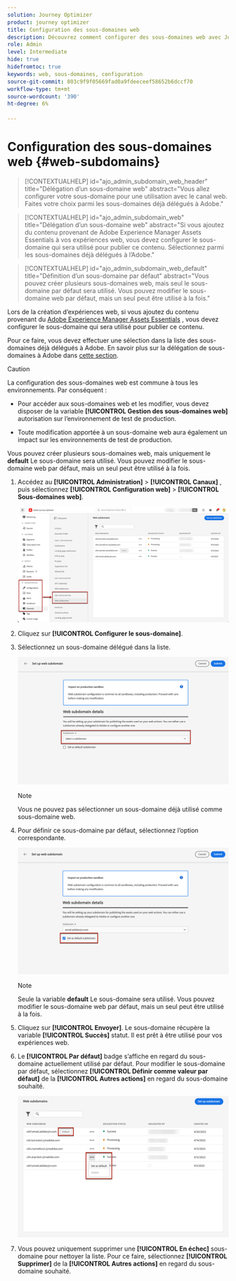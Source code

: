 ```yaml
---
solution: Journey Optimizer
product: journey optimizer
title: Configuration des sous-domaines web
description: Découvrez comment configurer des sous-domaines web avec Journey Optimizer
role: Admin
level: Intermediate
hide: true
hidefromtoc: true
keywords: web, sous-domaines, configuration
source-git-commit: 803c9f9f05669fad0a9fdeeceef58652b6dccf70
workflow-type: tm+mt
source-wordcount: '390'
ht-degree: 6%

---
```


# Configuration des sous-domaines web {#web-subdomains}

>[!CONTEXTUALHELP]
>id="ajo_admin_subdomain_web_header"
>title="Délégation d’un sous-domaine web"
>abstract="Vous allez configurer votre sous-domaine pour une utilisation avec le canal web. Faites votre choix parmi les sous-domaines déjà délégués à Adobe."

>[!CONTEXTUALHELP]
>id="ajo_admin_subdomain_web"
>title="Délégation d’un sous-domaine web"
>abstract="Si vous ajoutez du contenu provenant de Adobe Experience Manager Assets Essentials à vos expériences web, vous devez configurer le sous-domaine qui sera utilisé pour publier ce contenu. Sélectionnez parmi les sous-domaines déjà délégués à l’Adobe."

>[!CONTEXTUALHELP]
>id="ajo_admin_subdomain_web_default"
>title="Définition d’un sous-domaine par défaut"
>abstract="Vous pouvez créer plusieurs sous-domaines web, mais seul le sous-domaine par défaut sera utilisé. Vous pouvez modifier le sous-domaine web par défaut, mais un seul peut être utilisé à la fois."

Lors de la création d’expériences web, si vous ajoutez du contenu provenant du [Adobe Experience Manager Assets Essentials](../email/assets-essentials.md) , vous devez configurer le sous-domaine qui sera utilisé pour publier ce contenu.

Pour ce faire, vous devez effectuer une sélection dans la liste des sous-domaines déjà délégués à Adobe. En savoir plus sur la délégation de sous-domaines à Adobe dans [cette section](../configuration/delegate-subdomain.md).

>[!CAUTION]
>
>La configuration des sous-domaines web est commune à tous les environnements. Par conséquent :
>
>* Pour accéder aux sous-domaines web et les modifier, vous devez disposer de la variable **[!UICONTROL Gestion des sous-domaines web]** autorisation sur l’environnement de test de production.
>
> * Toute modification apportée à un sous-domaine web aura également un impact sur les environnements de test de production.


Vous pouvez créer plusieurs sous-domaines web, mais uniquement le **default** Le sous-domaine sera utilisé. Vous pouvez modifier le sous-domaine web par défaut, mais un seul peut être utilisé à la fois.

1. Accédez au **[!UICONTROL Administration]** > **[!UICONTROL Canaux]** , puis sélectionnez **[!UICONTROL Configuration web]** > **[!UICONTROL Sous-domaines web]**.

   ![](assets/web-access-subdomains.png)

1. Cliquez sur **[!UICONTROL Configurer le sous-domaine]**.

1. Sélectionnez un sous-domaine délégué dans la liste.

   ![](assets/web-subdomain-details.png)

   >[!NOTE]
   >
   >Vous ne pouvez pas sélectionner un sous-domaine déjà utilisé comme sous-domaine web.

1. Pour définir ce sous-domaine par défaut, sélectionnez l’option correspondante.

   ![](assets/web-subdomain-details-default.png)

   >[!NOTE]
   >
   >Seule la variable **default** Le sous-domaine sera utilisé. Vous pouvez modifier le sous-domaine web par défaut, mais un seul peut être utilisé à la fois.

1. Cliquez sur **[!UICONTROL Envoyer]**. Le sous-domaine récupère la variable **[!UICONTROL Succès]** statut. Il est prêt à être utilisé pour vos expériences web.

1. Le **[!UICONTROL Par défaut]** badge s’affiche en regard du sous-domaine actuellement utilisé par défaut. Pour modifier le sous-domaine par défaut, sélectionnez **[!UICONTROL Définir comme valeur par défaut]** de la **[!UICONTROL Autres actions]** en regard du sous-domaine souhaité.

   ![](assets/web-subdomain-default.png)

   <!--Only a subdomain with the **[!UICONTROL Success]** status can be set as default.-->

1. Vous pouvez uniquement supprimer une **[!UICONTROL En échec]** sous-domaine pour nettoyer la liste. Pour ce faire, sélectionnez **[!UICONTROL Supprimer]** de la **[!UICONTROL Autres actions]** en regard du sous-domaine souhaité.

<!--You cannot delete a subdomain with the **[!UICONTROL Processing]** status.-->

